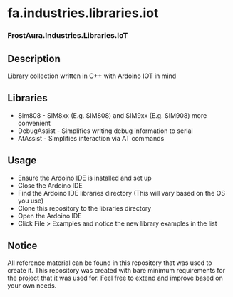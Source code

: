 # fa.industries.libraries.iot
### FrostAura.Industries.Libraries.IoT

## Description
Library collection written in C++ with Ardoino IOT in mind

## Libraries
* Sim808 - SIM8xx (E.g. SIM808) and SIM9xx (E.g. SIM908) more convenient
* DebugAssist - Simplifies writing debug information to serial
* AtAssist - Simplifies interaction via AT commands

## Usage
* Ensure the Ardoino IDE is installed and set up
* Close the Ardoino IDE
* Find the Ardoino IDE libraries directory (This will vary based on the OS you use)
* Clone this repository to the libraries directory
* Open the Ardoino IDE
* Click File > Examples and notice the new library examples in the list

## Notice
All reference material can be found in this repository that was used to create it. This repository was created with bare minimum requirements for the project that it was used for. Feel free to extend and improve based on your own needs.
